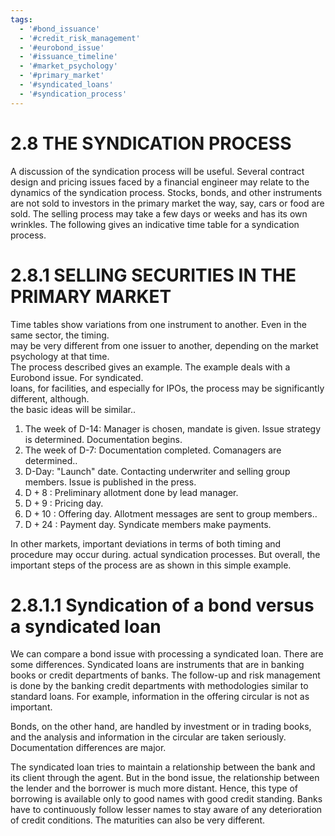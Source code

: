```yaml
---
tags:
  - '#bond_issuance'
  - '#credit_risk_management'
  - '#eurobond_issue'
  - '#issuance_timeline'
  - '#market_psychology'
  - '#primary_market'
  - '#syndicated_loans'
  - '#syndication_process'
---
```

# 2.8 THE SYNDICATION PROCESS  

A discussion of the syndication process will be useful. Several contract design and pricing issues faced by a financial engineer may relate to the dynamics of the syndication process. Stocks, bonds, and other instruments are not sold to investors in the primary market the way, say, cars or food are sold. The selling process may take a few days or weeks and has its own wrinkles. The following gives an indicative time table for a syndication process.  

# 2.8.1 SELLING SECURITIES IN THE PRIMARY MARKET  

Time tables show variations from one instrument to another. Even in the same sector, the timing.   
may be very different from one issuer to another, depending on the market psychology at that time.   
The process described gives an example. The example deals with a Eurobond issue. For syndicated.   
loans, for facilities, and especially for IPOs, the process may be significantly different, although.   
the basic ideas will be similar..   
1. The week of D-14: Manager is chosen, mandate is given. Issue strategy is determined. Documentation begins.   
2. The week of D-7: Documentation completed. Comanagers are determined..   
3. D-Day: "Launch" date. Contacting underwriter and selling group members. Issue is published in the press.   
4. $\mathrm{D}+8$ : Preliminary allotment done by lead manager.   
5. $\mathrm{D}+9$ : Pricing day.   
6. $\mathrm{D}+10$ : Offering day. Allotment messages are sent to group members..   
7. $\mathrm{D}+24$ : Payment day. Syndicate members make payments.  

In other markets, important deviations in terms of both timing and procedure may occur during. actual syndication processes. But overall, the important steps of the process are as shown in this simple example.  

# 2.8.1.1 Syndication of a bond versus a syndicated loan  

We can compare a bond issue with processing a syndicated loan. There are some differences. Syndicated loans are instruments that are in banking books or credit departments of banks. The follow-up and risk management is done by the banking credit departments with methodologies similar to standard loans. For example, information in the offering circular is not as important.  

Bonds, on the other hand, are handled by investment or in trading books, and the analysis and information in the circular are taken seriously. Documentation differences are major.  

The syndicated loan tries to maintain a relationship between the bank and its client through the agent. But in the bond issue, the relationship between the lender and the borrower is much more distant. Hence, this type of borrowing is available only to good names with good credit standing. Banks have to continuously follow lesser names to stay aware of any deterioration of credit conditions. The maturities can also be very different.  
